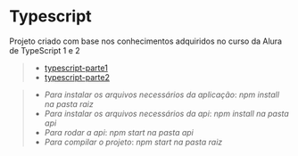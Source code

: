 # Typescript
Projeto criado com base nos conhecimentos adquiridos no curso da Alura de TypeScript 1 e 2

> * [typescript-parte1](https://cursos.alura.com.br/course/typescript-parte1)
> * [typescript-parte2](https://cursos.alura.com.br/course/typescript-parte1)

> * _Para instalar os arquivos necessários da aplicação_: *npm install na pasta raiz*
> * _Para instalar os arquivos necessários da api_: *npm install na pasta api*
> * _Para rodar a api_: *npm start na pasta api*
> * _Para compilar o projeto_: *npm start na pasta raiz*
